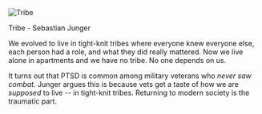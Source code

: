 <img src="../../public/images/book_covers/tribe.jpg" id="cover" alt="Tribe"/>
<p id="title">Tribe - Sebastian Junger</p>

We evolved to live in tight-knit tribes where everyone knew everyone else, each person had a role, and what they did really mattered. Now we live alone in apartments and we have no tribe. No one depends on us.

It turns out that PTSD is common among military veterans who _never saw combat_. Junger argues this is because vets get a taste of how we are _supposed_ to live -- in tight-knit tribes. Returning to modern society is the traumatic part.
